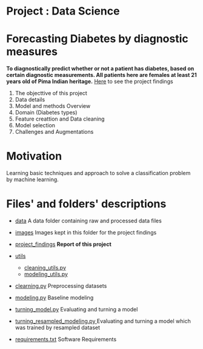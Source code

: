 # Project : Data Science 
# Forecasting Diabetes by diagnostic measures
**To diagnostically predict whether or not a patient has diabetes, based on certain diagnostic measurements. All patients here are females at least 21 years old of Pima Indian heritage.** [Here](https://github.com/yukaberry/portfolio_forecasting_diabetes/blob/master/project_findings/analysis.md) to see the project findings

1. The objecttive of this project
2. Data details
3. Model and methods Overview
4. Domain (Diabetes types)
5. Feature creattion and Data cleaning
6. Model selection
7. Challenges and Augmentations


# Motivation 

Learning basic techniques and approach to solve a classification problem by machine learning. 


# Files' and folders' descriptions

* [data](https://github.com/yukaberry/portfolio_forecasting_diabetes/tree/master/data) A data folder containing raw and processed data files
* [images](https://github.com/yukaberry/portfolio_forecasting_diabetes/tree/master/images) Images kept in this folder for the project findings
* [project_findings](https://github.com/yukaberry/portfolio_forecasting_diabetes/tree/master/project_findings) **Report of this project**
* [utils](https://github.com/yukaberry/portfolio_forecasting_diabetes/tree/master/utils)
    - [cleaning_utils.py](https://github.com/yukaberry/portfolio_forecasting_diabetes/blob/master/utils/cleaning_utils.py)
    - [modeling_utils.py](https://github.com/yukaberry/portfolio_forecasting_diabetes/blob/master/utils/modeling_utils.py)
    
* [clearning.py](https://github.com/yukaberry/portfolio_forecasting_diabetes/blob/master/cleaning.py) Preprocessing datasets
* [modeling.py](https://github.com/yukaberry/portfolio_forecasting_diabetes/blob/master/modeling.py) Baseline modeling
* [turning_model.py](https://github.com/yukaberry/portfolio_forecasting_diabetes/blob/master/turning_model.py) Evaluating and turning a model
* [turning_resampled_modeling.py ](https://github.com/yukaberry/portfolio_forecasting_diabetes/blob/master/turning_resampled_modeling.py) Evaluating and turning a model which was trained by resampled dataset

* [requirements.txt](https://github.com/yukaberry/portfolio_forecasting_diabetes/blob/master/requirements.txt) Software Requirements